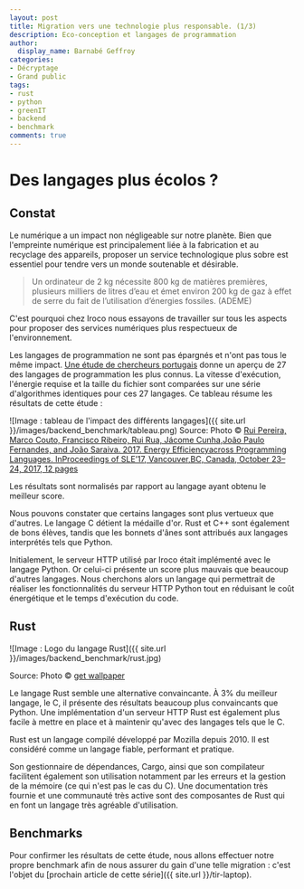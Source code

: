 ```yaml
---
layout: post
title: Migration vers une technologie plus responsable. (1/3)
description: Eco-conception et langages de programmation
author:
  display_name: Barnabé Geffroy
categories:
- Décryptage
- Grand public
tags:
- rust
- python
- greenIT
- backend
- benchmark
comments: true
---
```



# Des langages plus écolos ?

## Constat

Le numérique a un impact non négligeable sur notre planète. Bien que l'empreinte numérique est principalement liée à la fabrication et au recyclage des appareils, proposer un service technologique plus sobre est essentiel pour tendre vers un monde soutenable et désirable.

> Un ordinateur de 2 kg nécessite 800 kg de matières premières, plusieurs milliers de litres d’eau et émet environ 200 kg de gaz à effet de serre du fait de l’utilisation d’énergies fossiles. (ADEME)

C'est pourquoi chez Iroco nous essayons de travailler sur tous les aspects pour proposer des services numériques plus respectueux de l'environnement.


Les langages de programmation ne sont pas épargnés et n'ont pas tous le même impact. [Une étude de chercheurs portugais](https://sites.google.com/view/energy-efficiency-languages) donne un aperçu de 27 des langages de programmation les plus connus. La vitesse d'exécution, l'énergie requise et la taille du fichier sont comparées sur une série d'algorithmes identiques pour ces 27 langages. Ce tableau résume les résultats de cette étude :

![Image : tableau de l'impact des différents langages]({{ site.url }}/images/backend_benchmark/tableau.png)
Source: Photo © [Rui Pereira, Marco Couto, Francisco Ribeiro, Rui Rua, Jácome Cunha,João Paulo Fernandes, and João Saraiva. 2017. Energy Efficiencyacross Programming Languages. InProceedings of SLE’17, Vancouver,BC, Canada, October 23–24, 2017, 12 pages](https://dl.acm.org/doi/10.1145/3136014.3136031)

Les résultats sont normalisés par rapport au langage ayant obtenu le meilleur score.

Nous pouvons constater que certains langages sont plus vertueux que d'autres. Le langage C détient la médaille d'or. Rust et C++ sont également de bons élèves, tandis que les bonnets d'ânes sont attribués aux langages interprétés tels que Python.

Initialement, le serveur HTTP utilisé par Iroco était implémenté avec le langage Python. Or celui-ci présente un score plus mauvais que beaucoup d'autres langages. Nous cherchons alors un langage qui permettrait de réaliser les fonctionnalités du serveur HTTP Python tout en réduisant le coût énergétique et le temps d'exécution du code.

## Rust

![Image : Logo du langage Rust]({{ site.url }}/images/backend_benchmark/rust.jpg)

Source: Photo © [get wallpaper](https://getwallpapers.com)

Le langage Rust semble une alternative convaincante. À 3% du meilleur langage, le C, il présente des résultats beaucoup plus convaincants que Python. Une implémentation d'un serveur HTTP Rust est également plus facile à mettre en place et à maintenir qu'avec des langages tels que le C.

Rust est un langage compilé développé par Mozilla depuis 2010. Il est considéré comme un langage fiable, performant et pratique.

Son gestionnaire de dépendances, Cargo, ainsi que son compilateur facilitent également son utilisation notamment par les erreurs et la gestion de la mémoire (ce qui n'est pas le cas du C). Une documentation très fournie et une communauté très active sont des composantes de Rust qui en font un langage très agréable d'utilisation.

## Benchmarks

Pour confirmer les résultats de cette étude, nous allons effectuer notre propre benchmark afin de nous assurer du gain d'une telle migration : c'est l'objet du [prochain article de cette série]({{ site.url }}/tir-laptop).
